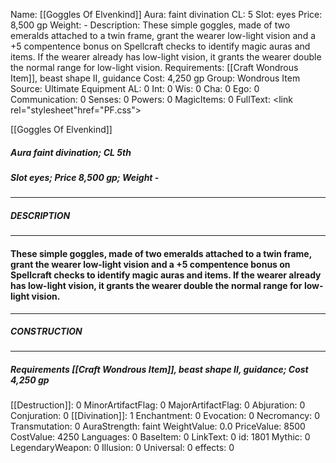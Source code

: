 Name: [[Goggles Of Elvenkind]]
Aura: faint divination
CL: 5
Slot: eyes
Price: 8,500 gp
Weight: -
Description: These simple goggles, made of two emeralds attached to a twin frame, grant the wearer low-light vision and a +5 compentence bonus on Spellcraft checks to identify magic auras and items. If the wearer already has low-light vision, it grants the wearer double the normal range for low-light vision.
Requirements: [[Craft Wondrous Item]], beast shape II, guidance
Cost: 4,250 gp
Group: Wondrous Item
Source: Ultimate Equipment
AL: 0
Int: 0
Wis: 0
Cha: 0
Ego: 0
Communication: 0
Senses: 0
Powers: 0
MagicItems: 0
FullText: <link rel="stylesheet"href="PF.css"><div class="heading"><p class="alignleft">[[Goggles Of Elvenkind]]</p><div style="clear: both;"></div></div><div><h5><b>Aura </b>faint divination; <b>CL </b>5th</h5><h5><b>Slot </b>eyes; <b>Price </b>8,500 gp; <b>Weight </b>-</h5></div><hr/><div><h5><b>DESCRIPTION</b></h5></div><hr/><div><h4><p>These simple goggles, made of two emeralds attached to a twin frame, grant the wearer low-light vision and a +5 compentence bonus on Spellcraft checks to identify magic auras and items. If the wearer already has low-light vision, it grants the wearer double the normal range for low-light vision.</p></h4></div><hr/><div><h5><b>CONSTRUCTION</b></h5></div><hr/><div><h5><b>Requirements </b>[[Craft Wondrous Item]], <i>beast shape II</i>, <i>guidance</i>; <b>Cost </b>4,250 gp</h5></div>
[[Destruction]]: 0
MinorArtifactFlag: 0
MajorArtifactFlag: 0
Abjuration: 0
Conjuration: 0
[[Divination]]: 1
Enchantment: 0
Evocation: 0
Necromancy: 0
Transmutation: 0
AuraStrength: faint
WeightValue: 0.0
PriceValue: 8500
CostValue: 4250
Languages: 0
BaseItem: 0
LinkText: 0
id: 1801
Mythic: 0
LegendaryWeapon: 0
Illusion: 0
Universal: 0
effects: 0
